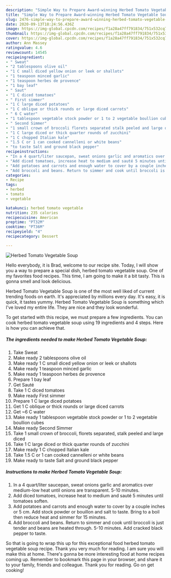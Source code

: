 ```yaml
---
description: "Simple Way to Prepare Award-winning Herbed Tomato Vegetable Soup"
title: "Simple Way to Prepare Award-winning Herbed Tomato Vegetable Soup"
slug: 2476-simple-way-to-prepare-award-winning-herbed-tomato-vegetable-soup
date: 2020-09-13T18:24:56.436Z
image: https://img-global.cpcdn.com/recipes/f1a28a47ff791834/751x532cq70/herbed-tomato-vegetable-soup-recipe-main-photo.jpg
thumbnail: https://img-global.cpcdn.com/recipes/f1a28a47ff791834/751x532cq70/herbed-tomato-vegetable-soup-recipe-main-photo.jpg
cover: https://img-global.cpcdn.com/recipes/f1a28a47ff791834/751x532cq70/herbed-tomato-vegetable-soup-recipe-main-photo.jpg
author: Ann Massey
ratingvalue: 4.6
reviewcount: 14545
recipeingredient:
- " Sweat"
- "2 tablespoons olive oil"
- "1 C small diced yellow onion or leek or shallots"
- "1 teaspoon minced garlic"
- "1 teaspoon herbes de provence"
- "1 bay leaf"
- " Saut"
- "1 C diced tomatoes"
- " First simmer"
- "1 C large diced potatoes"
- "1 C oblique or thick rounds or large diced carrots"
- " 6 C water"
- "1 tablespoon vegetable stock powder or 1 to 2 vegetable boullion cubes"
- " Second Simmer"
- "1 small crown of broccoli florets separated stalk peeled and large diced"
- "1 C large diced or thick quarter rounds of zucchini"
- "1 C chopped Italian kale"
- "1.5 C or 1 can cooked cannelleni or white beans"
- "to taste Salt and ground black pepper"
recipeinstructions:
- "In a 4 quart/liter saucepan, sweat onions garlic and aromatics over medium-low heat until onions are transparent. 5-10 minutes."
- "Add diced tomatoes, increase heat to medium and sauté 5 minutes until tomatoes soften."
- "Add potatoes and carrots and enough water to cover by a couple inches or 5 cm. Add stock powder or bouillon and salt to taste. Bring to a boil then reduce heat and simmer for 15 minutes."
- "Add broccoli and beans. Return to simmer and cook until broccoli is just tender and beans are heated through. 5-10 minutes. Add cracked black pepper to taste."
categories:
- Recipe
tags:
- herbed
- tomato
- vegetable

katakunci: herbed tomato vegetable 
nutrition: 235 calories
recipecuisine: American
preptime: "PT32M"
cooktime: "PT36M"
recipeyield: "4"
recipecategory: Dessert

---
```



![Herbed Tomato Vegetable Soup](https://img-global.cpcdn.com/recipes/f1a28a47ff791834/751x532cq70/herbed-tomato-vegetable-soup-recipe-main-photo.jpg)

Hello everybody, it is Brad, welcome to our recipe site. Today, I will show you a way to prepare a special dish, herbed tomato vegetable soup. One of my favorites food recipes. This time, I am going to make it a bit tasty. This is gonna smell and look delicious.

Herbed Tomato Vegetable Soup is one of the most well liked of current trending foods on earth. It's appreciated by millions every day. It's easy, it is quick, it tastes yummy. Herbed Tomato Vegetable Soup is something which I've loved my entire life. They are nice and they look wonderful.




To get started with this recipe, we must prepare a few ingredients. You can cook herbed tomato vegetable soup using 19 ingredients and 4 steps. Here is how you can achieve that.

<!--inarticleads1-->

##### The ingredients needed to make Herbed Tomato Vegetable Soup:

1. Take  Sweat
1. Make ready 2 tablespoons olive oil
1. Make ready 1 C small diced yellow onion or leek or shallots
1. Make ready 1 teaspoon minced garlic
1. Make ready 1 teaspoon herbes de provence
1. Prepare 1 bay leaf
1. Get  Sauté
1. Take 1 C diced tomatoes
1. Make ready  First simmer
1. Prepare 1 C large diced potatoes
1. Get 1 C oblique or thick rounds or large diced carrots
1. Get  ~6 C water
1. Make ready 1 tablespoon vegetable stock powder or 1 to 2 vegetable boullion cubes
1. Make ready  Second Simmer
1. Take 1 small crown of broccoli, florets separated, stalk peeled and large diced
1. Take 1 C large diced or thick quarter rounds of zucchini
1. Make ready 1 C chopped Italian kale
1. Take 1.5 C or 1 can cooked cannelleni or white beans
1. Make ready to taste Salt and ground black pepper




<!--inarticleads2-->

##### Instructions to make Herbed Tomato Vegetable Soup:

1. In a 4 quart/liter saucepan, sweat onions garlic and aromatics over medium-low heat until onions are transparent. 5-10 minutes.
1. Add diced tomatoes, increase heat to medium and sauté 5 minutes until tomatoes soften.
1. Add potatoes and carrots and enough water to cover by a couple inches or 5 cm. Add stock powder or bouillon and salt to taste. Bring to a boil then reduce heat and simmer for 15 minutes.
1. Add broccoli and beans. Return to simmer and cook until broccoli is just tender and beans are heated through. 5-10 minutes. Add cracked black pepper to taste.




So that is going to wrap this up for this exceptional food herbed tomato vegetable soup recipe. Thank you very much for reading. I am sure you will make this at home. There's gonna be more interesting food at home recipes coming up. Remember to bookmark this page in your browser, and share it to your family, friends and colleague. Thank you for reading. Go on get cooking!
